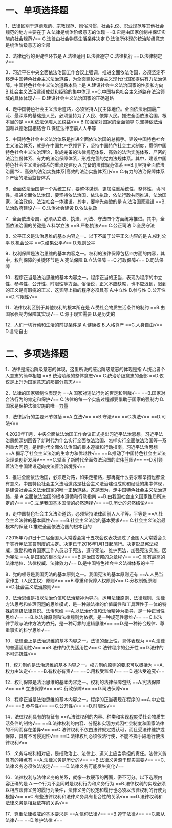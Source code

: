 # 一、单项选择题
1．法律区别于道德规范、宗教规范、风俗习惯、社会礼仪、职业规范等其他社会规范的地方主要在于
A.法律是统治阶级意志的体现
==B.它是由国家创制并保证实施的社会规范√==
C.法律由社会物质生活条件决定
D.法律所体现的统治阶级意志是统治阶级意志的全部

2．法律运行的关键性环节是
A.法律适用
B.法律遵守
C.法律执行
==D.法律制定√==

3．习近平在中央全面依法治国工作会议上强调，推进全面依法治国，必须坚定不移走中国特色社会主义法治道路，为全面建设社会主义现代化国家提供有力法治保障。中国特色社会主义法治道路本质上是
A.建设社会主义法治国家的性质和方向
B.社会主义法治建设成就和经验的集中体现
==C.中国特色社会主义道路在法治领域的具体体现√==
D.建设社会主义法治国家的正确道路

4．走中国特色社会主义法治道路，必须坚持人民主体地位。全面依法治国最广泛、最深厚的基础是人民，必须坚持为了人民、依靠人民。推进全面依法治国，根本目的是
==A.依法保障人民权益√==
B.加强党对国家的全面领导
C.坚持依法治国和以德治国相结合
D.保证法律面前人人平等

5．中国特色社会主义法治体系是推进全面依法治国的总抓手。建设中国特色社会主义法治体系，就是在中国共产党领导下，坚持中国特色社会主义制度，贯彻中国特色社会主义法治理论，形成完备的法律规范体系、高效的法治实施体系、严密的法治监督体系、有力的法治保障体系，形成完善的党内法规体系。其中，建设中国特色社会主义法治体系的重点是建设
A.完备的法律规范体系
==B.[[坚持全面依法治国#2．高效的法治实施体系|高效的法治实施体系]]√==
C.有力的法治保障体系
D.严密的法治监督体系

6．全面依法治国是一个系统工程，要整体谋划，更加注重系统性、整体性、协同性。推进全面依法治国，要坚持依法治国、依法执政、依法行政共同推进，法治国家、法治政府、法治社会一体建设。其中，要率先突破的是
A.法治国家建设
==B.法治政府建设√==
C.法治社会建设
D.依法执政

7．全面依法治国，必须从立法、执法、司法、守法四个方面统筹推进。其中，全面依法治国的关键是
A.科学立法
==B.严格执法√==
C.公正司法
D.全民守法

8．公平正义是法治思维的基本内容之一。以下不属于公平正义内容的是
A.权利公平
B.机会公平
==C.结果公平√==
D.规则公平

9．权利保障是法治思维的基本内容之一。权利的法律保障包括四方面的内容，其中，权利保障的关键环节是
A.宪法保障
B.立法保障
==C.行政保障√==
D.司法保障 

10．程序正当是法治思维的基本内容之一。程序正当的正当，表现为程序的中立性、参与性、公开性、时限性等方面。俗话说，正义不应缺席，也不应迟到，迟到的正义是有瑕疵的正义，这实际上指的程序必须具有
A.中立性
B.参与性
C.公开性
==D.时限性√==

11．法律权利区别于其他权利的根本所在是
A.受社会物质生活条件的制约
==B.由国家强制力保障其实现√==
C.源于现实需要
D.是历史的

12．人们一切行动和生活的前提条件是
A.健康权
B.人格尊严
==C.人身自由√==
D.言论自由 
# 二、多项选择题
1．法律是统治阶级意志的体现，这里所说的统治阶级意志的体现是指
A.统治者个人意志的简单相加
==B.统治阶级的整体意志√==
C.统治阶级意志的全部
==D.仅仅是上升为国家意志的那部分意志√==

2．法律的国家强制性表现为
==A.国家对违法行为的否定和制裁√==
==B.国家对合法行为的肯定和保护√==
C.法律的每一个实施过程都要借助于国家的强制力
D.国家是保护法律实施的唯一力量

3．法律运行的主要环节包括
==A.立法√==
==B.守法√==
==C.执法√==
==D.司法√==

4.2020年11月，中央全面依法治国工作会议正式提出习近平法治思想。习近平法治思想深刻回答了新时代为什么实行全面依法治国、怎样实行全面依法治国等一系列重大问题，是新时代全面依法治国的根本遵循和行动指南。习近平法治思想
==A.揭示了社会主义法治的生命力和优越性√==
==B.推动了中国特色社会主义法治理论创新发展√==
==C.擘画了新时代全面依法治国的宏伟蓝图√==
==D.引领着法治中国建设迈向良法善治新境界√==

5．推进全面依法治国，必须走对路，如果走错路，那再提什么要求和举措也都没有意义。中国特色社会主义法治道路是社会主义法治建设成就和经验的集中体现，是建设社会主义法治国家的唯一正确道路。这是因为，走中国特色社会主义法治道路，是
A.全面依法治国的根本遵循和行动指南
==B.由我国社会主义国家性质所决定的√==
==C.立足我国基本国情的必然选择√==
==D.历史的必然结论√==

6．走中国特色社会主义法治道路，必须坚持法律面前人人平等。平等是
==A.社会主义法律的基本属性√==
==B.社会主义法治的基本要求√==
C.社会主义法治最根本的保证
D.推进全面依法治国的根本目的

7.2015年7月1日十二届全国人大常委会第十五次会议表决通过了全国人大常委会关于实行宪法宣誓制度的决定。决定已于2016年1月1日起施行。决定彰显宪法权威，激励和教育国家工作人员忠于宪法、遵守宪法、维护宪法，加强宪法实施。因为宪法
==A.是国家的根本法√==
==B.是治国安邦的总章程√==
==C.具有最高的法律地位、法律权威、法律效力√==
D.是中国特色社会主义法律体系的主干

8．党的领导是我国宪法的基本原则之一。我国宪法的基本原则还有
==A.人民当家作主（人民主权）原则√==
==B.尊重和保障人权原则√==
C.分权制衡原则
==D.社会主义法治原则√==

9．法治思维是指以法治价值和法治精神为导向，运用法律原则、法律规则、法律方法思考和处理问题的思维模式，是一种融法律的价值属性和工具理性于一体的特殊的高级法律意识。法治思维
==A.以法治价值和法治精神为指导，是一种正当性思维√==
==B.以法律原则和法律规则为依据，是一种规范性思维√==
==C.以法律手段与法律方法为依托，是一种可靠的逻辑思维√==
==D.是一种符合规律、尊重事实的科学思维√==

10．法律至上是法治思维的基本内容之一。法律的至上性，具体表现为
==A.法律的普遍适用性√==
==B.法律的优先适用性√==
C.法律程序的公开性
==D.法律的不可违抗性√==

11．权力制约是法治思维的基本内容之一。权力制约原则的要求可以概括为
==A.权力由法定√==
==B.有权必有责√==
==C.用权受监督√==
==D.违法受追究√==

12．权利保障是法治思维的基本内容之一。权利的法律保障包括
==A.宪法保障√==
==B.立法保障√==
==C.行政保障√==
==D.司法保障√==

13．程序正当是法治思维的基本内容之一。程序的正当表现在程序的
==A.中立性√==
==B.参与性√==
==C.公开性√==
==D.时限性√==

14．法律权利具有的特征有
==A.法律权利的内容、种类和实现程度受社会物质生活条件的制约√==
==B.法律权利的内容、分配和实现方式因社会制度和国家法律的不同而存在差异√==
==C.法律权利不仅由法律规定或认可，而且受法律维护或保障，具有不可侵犯性√==
==D.法律权利必须依法行使，不能不择手段地行使法律权利√==

15．义务与权利相对应，是指政治上、法律上、道义上应当承担的责任。法律义务具有的特点有
==A.法律义务是历史的√==
==B.法律义务源于现实需要√==
==C.法律义务必须依法设定√==
==D.法律义务可能发生变化√==

16．法律权利与法律义务的关系，就像一枚硬币的两面，密不可分。以下选项内容正确的是
A.一个行为不会同时是权利行为和义务行为
==B.法律权利的实现必须以相应法律义务的履行为条件，法律义务的设定和履行也必须以法律权利的行使为根据√==
==C.有些法律权利和法律义务具有复合性的关系√==
==D.法律权利和法律义务是相互依存的关系√==

17．尊重法律权威的基本要求是
==A.信仰法律√==
==B.遵守法律√==
==C.服从法律√==
==D.维护法律 √==